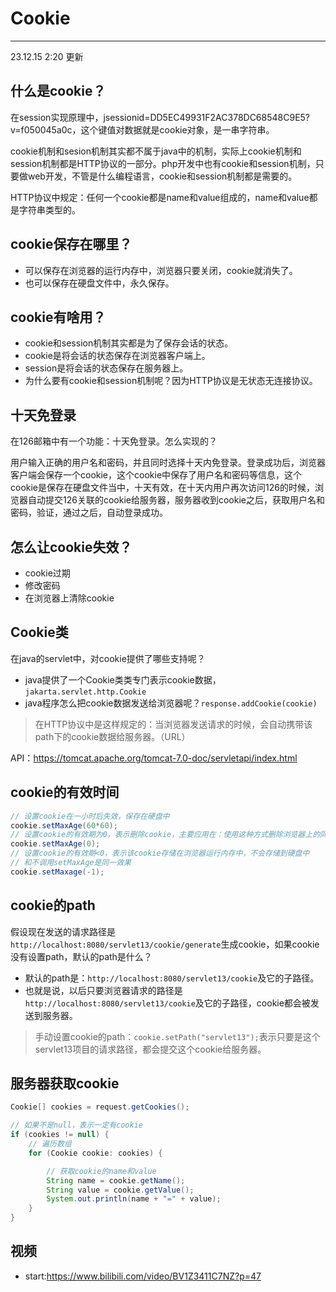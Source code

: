 # Cookie
---

23.12.15 2:20 更新

## 什么是cookie？

在session实现原理中，jsessionid=DD5EC49931F2AC378DC68548C9E5?v=f050045a0c，这个键值对数据就是cookie对象，是一串字符串。

cookie机制和sesion机制其实都不属于java中的机制，实际上cookie机制和session机制都是HTTP协议的一部分。php开发中也有cookie和session机制，只要做web开发，不管是什么编程语言，cookie和session机制都是需要的。

HTTP协议中规定：任何一个cookie都是name和value组成的，name和value都是字符串类型的。

## cookie保存在哪里？

* 可以保存在浏览器的运行内存中，浏览器只要关闭，cookie就消失了。
* 也可以保存在硬盘文件中，永久保存。

## cookie有啥用？

* cookie和session机制其实都是为了保存会话的状态。
* cookie是将会话的状态保存在浏览器客户端上。
* session是将会话的状态保存在服务器上。
* 为什么要有cookie和session机制呢？因为HTTP协议是无状态无连接协议。

## 十天免登录

在126邮箱中有一个功能：十天免登录。怎么实现的？

用户输入正确的用户名和密码，并且同时选择十天内免登录。登录成功后，浏览器客户端会保存一个cookie，这个cookie中保存了用户名和密码等信息，这个cookie是保存在硬盘文件当中，十天有效，在十天内用户再次访问126的时候，浏览器自动提交126关联的cookie给服务器，服务器收到cookie之后，获取用户名和密码，验证，通过之后，自动登录成功。

## 怎么让cookie失效？

* cookie过期
* 修改密码
* 在浏览器上清除cookie

## Cookie类

在java的servlet中，对cookie提供了哪些支持呢？

* java提供了一个Cookie类类专门表示cookie数据，`jakarta.servlet.http.Cookie`
* java程序怎么把cookie数据发送给浏览器呢？`response.addCookie(cookie)`

>在HTTP协议中是这样规定的：当浏览器发送请求的时候，会自动携带该path下的cookie数据给服务器。（URL）

API：https://tomcat.apache.org/tomcat-7.0-doc/servletapi/index.html

## cookie的有效时间
```java
// 设置cookie在一小时后失效，保存在硬盘中
cookie.setMaxAge(60*60);
// 设置cookie的有效期为0，表示删除cookie，主要应用在：使用这种方式删除浏览器上的同名cookie
cookie.setMaxAge(0);
// 设置cookie的有效期<0，表示该cookie存储在浏览器运行内存中，不会存储到硬盘中
// 和不调用setMaxAge是同一效果
cookie.setMaxage(-1);
```

## cookie的path

假设现在发送的请求路径是`http://localhost:8080/servlet13/cookie/generate`生成cookie，如果cookie没有设置path，默认的path是什么？

* 默认的path是：`http://localhost:8080/servlet13/cookie`及它的子路径。
* 也就是说，以后只要浏览器请求的路径是`http://localhost:8080/servlet13/cookie`及它的子路径，cookie都会被发送到服务器。

>手动设置cookie的path：`cookie.setPath("servlet13");`表示只要是这个servlet13项目的请求路径，都会提交这个cookie给服务器。

## 服务器获取cookie

```java
Cookie[] cookies = request.getCookies();

// 如果不是null，表示一定有cookie
if (cookies != null) {
	// 遍历数组
	for (Cookie cookie: cookies) {

		// 获取cookie的name和value
		String name = cookie.getName();
		String value = cookie.getValue();
		System.out.println(name + "=" + value);
	}
}
```

## 视频

* start:https://www.bilibili.com/video/BV1Z3411C7NZ?p=47